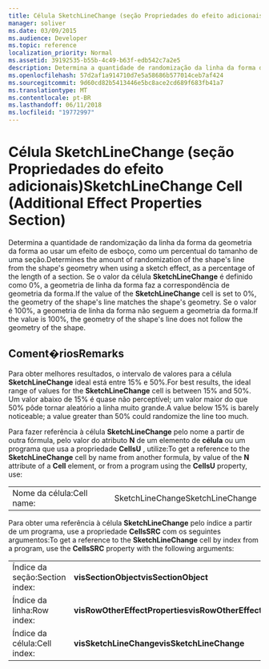 ```yaml
---
title: Célula SketchLineChange (seção Propriedades do efeito adicionais)
manager: soliver
ms.date: 03/09/2015
ms.audience: Developer
ms.topic: reference
localization_priority: Normal
ms.assetid: 39192535-b55b-4c49-b63f-edb542c7a2e5
description: Determina a quantidade de randomização da linha da forma da geometria da forma ao usar um efeito de esboço, como um percentual do tamanho de uma seção. Se o valor da célula SketchLineChange é definido como 0%, a geometria de linha da forma faz a correspondência de geometria da forma. Se o valor é 100%, a geometria de linha da forma não seguem a geometria da forma.
ms.openlocfilehash: 57d2af1a914710d7e5a58686b577014ceb7af424
ms.sourcegitcommit: 9d60cd82b5413446e5bc8ace2cd689f683fb41a7
ms.translationtype: MT
ms.contentlocale: pt-BR
ms.lasthandoff: 06/11/2018
ms.locfileid: "19772997"
---
```

# <a name="sketchlinechange-cell-additional-effect-properties-section"></a><span data-ttu-id="9e80e-105">Célula SketchLineChange (seção Propriedades do efeito adicionais)</span><span class="sxs-lookup"><span data-stu-id="9e80e-105">SketchLineChange Cell (Additional Effect Properties Section)</span></span>

<span data-ttu-id="9e80e-106">Determina a quantidade de randomização da linha da forma da geometria da forma ao usar um efeito de esboço, como um percentual do tamanho de uma seção.</span><span class="sxs-lookup"><span data-stu-id="9e80e-106">Determines the amount of randomization of the shape's line from the shape's geometry when using a sketch effect, as a percentage of the length of a section.</span></span> <span data-ttu-id="9e80e-107">Se o valor da célula **SketchLineChange** é definido como 0%, a geometria de linha da forma faz a correspondência de geometria da forma.</span><span class="sxs-lookup"><span data-stu-id="9e80e-107">If the value of the **SketchLineChange** cell is set to 0%, the geometry of the shape's line matches the shape's geometry.</span></span> <span data-ttu-id="9e80e-108">Se o valor é 100%, a geometria de linha da forma não seguem a geometria da forma.</span><span class="sxs-lookup"><span data-stu-id="9e80e-108">If the value is 100%, the geometry of the shape's line does not follow the geometry of the shape.</span></span> 
  
## <a name="remarks"></a><span data-ttu-id="9e80e-109">Coment�rios</span><span class="sxs-lookup"><span data-stu-id="9e80e-109">Remarks</span></span>

<span data-ttu-id="9e80e-110">Para obter melhores resultados, o intervalo de valores para a célula **SketchLineChange** ideal está entre 15% e 50%.</span><span class="sxs-lookup"><span data-stu-id="9e80e-110">For best results, the ideal range of values for the **SketchLineChange** cell is between 15% and 50%.</span></span> <span data-ttu-id="9e80e-111">Um valor abaixo de 15% é quase não perceptível; um valor maior do que 50% pôde tornar aleatório a linha muito grande.</span><span class="sxs-lookup"><span data-stu-id="9e80e-111">A value below 15% is barely noticeable; a value greater than 50% could randomize the line too much.</span></span> 
  
<span data-ttu-id="9e80e-112">Para fazer referência à célula **SketchLineChange** pelo nome a partir de outra fórmula, pelo valor do atributo **N** de um elemento de **célula** ou um programa que usa a propriedade **CellsU** , utilize:</span><span class="sxs-lookup"><span data-stu-id="9e80e-112">To get a reference to the **SketchLineChange** cell by name from another formula, by value of the **N** attribute of a **Cell** element, or from a program using the **CellsU** property, use:</span></span> 
  
|||
|:-----|:-----|
| <span data-ttu-id="9e80e-113">Nome da célula:</span><span class="sxs-lookup"><span data-stu-id="9e80e-113">Cell name:</span></span>  <br/> | <span data-ttu-id="9e80e-114">SketchLineChange</span><span class="sxs-lookup"><span data-stu-id="9e80e-114">SketchLineChange</span></span>  <br/> |
   
<span data-ttu-id="9e80e-115">Para obter uma referência à célula **SketchLineChange** pelo índice a partir de um programa, use a propriedade **CellsSRC** com os seguintes argumentos:</span><span class="sxs-lookup"><span data-stu-id="9e80e-115">To get a reference to the **SketchLineChange** cell by index from a program, use the **CellsSRC** property with the following arguments:</span></span> 
  
|||
|:-----|:-----|
| <span data-ttu-id="9e80e-116">Índice da seção:</span><span class="sxs-lookup"><span data-stu-id="9e80e-116">Section index:</span></span>  <br/> |<span data-ttu-id="9e80e-117">**visSectionObject**</span><span class="sxs-lookup"><span data-stu-id="9e80e-117">**visSectionObject**</span></span> <br/> |
| <span data-ttu-id="9e80e-118">Índice da linha:</span><span class="sxs-lookup"><span data-stu-id="9e80e-118">Row index:</span></span>  <br/> |<span data-ttu-id="9e80e-119">**visRowOtherEffectProperties**</span><span class="sxs-lookup"><span data-stu-id="9e80e-119">**visRowOtherEffectProperties**</span></span> <br/> |
| <span data-ttu-id="9e80e-120">Índice da célula:</span><span class="sxs-lookup"><span data-stu-id="9e80e-120">Cell index:</span></span>  <br/> |<span data-ttu-id="9e80e-121">**visSketchLineChange**</span><span class="sxs-lookup"><span data-stu-id="9e80e-121">**visSketchLineChange**</span></span> <br/> |
   

